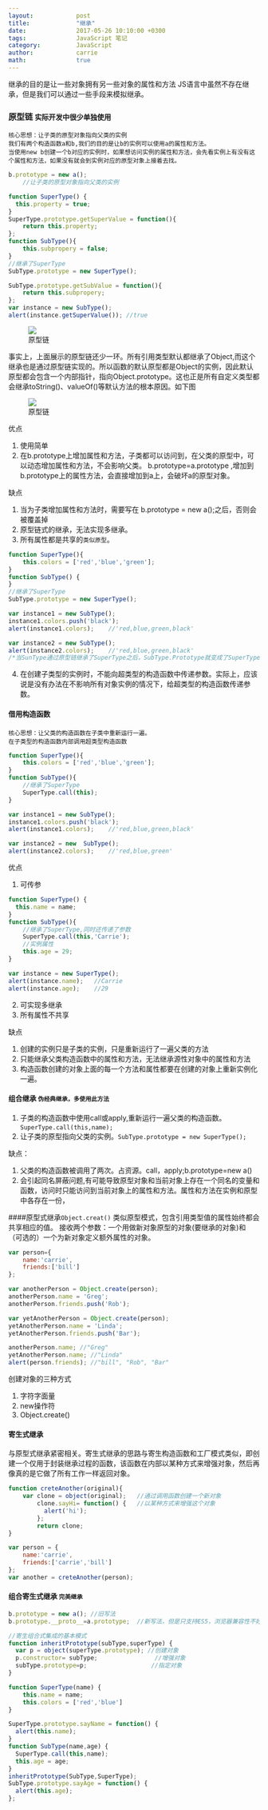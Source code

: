 ```yaml
---
layout:            post
title:             "继承"
date:              2017-05-26 10:10:00 +0300
tags:              JavaScript 笔记
category:          JavaScript
author:            carrie
math:              true
---
```

继承的目的是让一些对象拥有另一些对象的属性和方法
JS语言中虽然不存在继承，但是我们可以通过一些手段来模拟继承。

### 原型链 `实际开发中很少单独使用`
    核心思想：让子类的原型对象指向父类的实例
    我们有两个构造函数a和b,我们的目的是让b的实例可以使用a的属性和方法。
    当使用new b创建一个b对应的实例时，如果想访问实例的属性和方法，会先看实例上有没有这个属性和方法，如果没有就会到实例对应的原型对象上接着去找。
```javascript
b.prototype = new a();
    //让子类的原型对象指向父类的实例
```
```javascript
function SuperType() {
  this.property = true;
}
SuperType.prototype.getSuperValue = function(){
    return this.property;
};
function SubType(){
    this.subpropery = false;
}
//继承了SuperType
SubType.prototype = new SuperType();

SubType.prototype.getSubValue = function(){
    return this.subpropery;
};
var instance = new SubType();
alert(instance.getSuperValue()); //true
```
<figure>
   <img src="{{ "/media/img/prototype.jpg" | absolute_url }}" />
   <figcaption>原型链</figcaption>
</figure>
事实上，上面展示的原型链还少一环。所有引用类型默认都继承了Object,而这个继承也是通过原型链实现的。所以函数的默认原型都是Object的实例，因此默认原型都会包含一个内部指针，指向Object.prototype。这也正是所有自定义类型都会继承toString()、valueOf()等默认方法的根本原因。如下图
<figure>
   <img src="{{ "/media/img/prototype_all.jpg" | absolute_url }}" />
   <figcaption>原型链</figcaption>
</figure>

优点
1. 使用简单
2. 在b.prototype上增加属性和方法，子类都可以访问到，在父类的原型中，可以动态增加属性和方法，不会影响父类。
 b.prototype=a.prototype ,增加到b.prototype上的属性方法，会直接增加到a上，会破坏a的原型对象。

缺点
1. 当为子类增加属性和方法时，需要写在 b.prototype = new a();之后，否则会被覆盖掉
2. 原型链式的继承，无法实现多继承。
3. 所有属性都是共享的`类似原型`。
```javascript
function SuperType(){
    this.colors = ['red','blue','green'];
}
function SubType() {
}
//继承了SuperType
SubType.prototype = new SuperType();

var instance1 = new SubType();
instance1.colors.push('black');
alert(instance1.colors);    //'red,blue,green,black'

var instance2 = new SubType();
alert(instance2.colors);    //'red,blue,green,black'
/*当SunType通过原型链继承了SuperType之后，SubType.Prototype就变成了SuperType的一个实例，因此它也拥有了一个它自己的color属性，就跟专门创建了一个SubType.prototype.colors属性一样。结果SubType所有的实例都会共享这一个colors属性，我们对instance1.colors的修改能够通过instance2.colors反映出来。*/
```
4. 在创建子类型的实例时，不能向超类型的构造函数中传递参数。实际上，应该说是没有办法在不影响所有对象实例的情况下，给超类型的构造函数传递参数。


#### 借用构造函数
    核心思想：让父类的构造函数在子类中重新运行一遍。
    在子类型的构造函数内部调用超类型构造函数
```javascript
function SuperType(){
    this.colors = ['red','blue','green'];
}
function SubType(){
    //继承了SuperType
    SuperType.call(this);
}

var instance1 = new SubType();
instance1.colors.push('black');
alert(instance1.colors);    //'red,blue,green,black'

var instance2 = new  SubType();
alert(instance2.colors);    //'red,blue,green'
```
优点
1. 可传参
```javascript
function SuperType() {
  this.name = name;
}
function SubType(){
    //继承了SuperType,同时还传递了参数
    SuperType.call(this,'Carrie');
    //实例属性
    this.age = 29;
}

var instance = new SuperType();
alert(instance.name);   //Carrie
alert(instance.age);    //29
```
2. 可实现多继承
3. 所有属性不共享

缺点
1. 创建的实例只是子类的实例，只是重新运行了一遍父类的方法
2. 只能继承父类构造函数中的属性和方法，无法继承源性对象中的属性和方法
3. 构造函数创建的对象上面的每一个方法和属性都要在创建的对象上重新实例化一遍。

#### 组合继承 `伪经典继承，多使用此方法`
1. 子类的构造函数中使用call或apply,重新运行一遍父类的构造函数。`SuperType.call(this,name);`
2. 让子类的原型指向父类的实例。`SubType.prototype = new SuperType();`

缺点：
1. 父类的构造函数被调用了两次。占资源。call，apply;b.prototype=new a()
2. 会引起同名屏蔽问题,有可能导致原型对象和当前对象上存在一个同名的变量和函数，访问时只能访问到当前对象上的属性和方法。属性和方法在实例和原型中各存在一份，

####原型式继承`Object.creat()`
类似原型模式，包含引用类型值的属性始终都会共享相应的值。
接收两个参数：一个用做新对象原型的对象(要继承的对象)和（可选的）一个为新对象定义额外属性的对象。
````javascript
var person={
    name:'carrie',
    friends:['bill']
};

var anotherPerson = Object.create(person);
anotherPerson.name = 'Greg';
anotherPerson.friends.push('Rob');

var yetAnotherPerson = Object.create(person);
yetAnotherPerson.name = 'Linda';
yetAnotherPerson.friends.push('Bar');

anotherPerson.name; //"Greg"
yetAnotherPerson.name; //"Linda"
alert(person.friends); //"bill", "Rob", "Bar"
````
创建对象的三种方式
1. 字符字面量
2. new操作符
3. Object.create()

#### 寄生式继承
与原型式继承紧密相关。寄生式继承的思路与寄生构造函数和工厂模式类似，即创建一个仅用于封装继承过程的函数，该函数在内部以某种方式来增强对象，然后再像真的是它做了所有工作一样返回对象。
```javascript
function creteAnother(original){
    var clone = object(original);   //通过调用函数创建一个新对象
        clone.sayHi= function() {   //以某种方式来增强这个对象
          alert('hi');
        };
        return clone;
}

var person = {
    name:'carrie',
    friends:['carrie','bill']
};
var another = creteAnother(person);
```
#### 组合寄生式继承 `完美继承`
```javascript
b.prototype = new a(); //旧写法
b.prototype.__proto__=a.prototype;  //新写法，但是只支持ES5，浏览器兼容性不好

//寄生组合式集成的基本模式
function inheritPrototype(subType,superType) {
  var p = object(superType.prototype); //创建对象
  p.constructor= subType;                //增强对象
  subType.prototype=p;                  //指定对象
}

function SuperType(name) {
    this.name = name;
    this.colors = ['red','blue']
}

SuperType.prototype.sayName = function() {
  alert(this.name);
}
function SubType(name,age) {
  SuperType.call(this,name);
  this.age = age;
}
inheritPrototype(SubType,SuperType);
SubType.prototype.sayAge = function() {
  alert(this.age);
};
```

